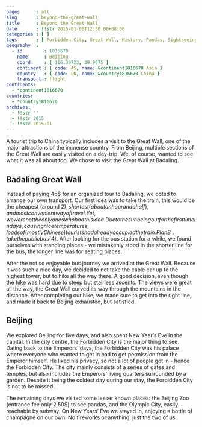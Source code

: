 ```yaml
---
pages      : all
slug       : beyond-the-great-wall
title      : Beyond the Great Wall
date       : !!str 2015-01-06T12:30:00+08:00
categories : [ ]
tags       : [ Forbidden City, Great Wall, History, Pandas, Sightseeing ]
geography  :
  - id        : 1816670
    name      : Beijing
    coord     : [ 116.39723, 39.9075 ]
    continent : { code: AS, name: &continent1816670 Asia }
    country   : { code: CN, name: &country1816670 China }
    transport : flight
continents:
  - *continent1816670
countries:
  - *country1816670
archives:
  - !!str ''
  - !!str 2015
  - !!str 2015-01
---
```


A tourist trip to China typically includes a visit to the Great Wall, one of the major attractions of the immense country. From Beijing, multiple sections of the Great Wall are easily visited on a day-trip. We, of course, wanted to see what it was all about too. We chose to visit the Great Wall at Badaling.

## Badaling Great Wall
Instead of paying 45$ for an organized tour to Badaling, we opted to arrange our own transport. Our first idea was to take the train, this would be the cheapest (around 2$), shortest (about an hour and a half), and most convenient way of travel. Yet, we were not the only ones who had this idea. Due to the sun being out for the first time in days, causing nice temperatures, loads of (mostly Chinese) tourists had already occupied the train. Plan B: take the public bus (4$). After looking for the bus station for a while, we found ourselves with standing places - we mistakenly stood in the shorter line for the bus, the longer line was for seating places.

After the not so enjoyable bus journey we arrived at the Great Wall. Because it was such a nice day, we decided to not take the cable car up to the highest tower, but to hike all the way there. A good decision, even though the hike was hard due to steep but stairless ascents. The views were great all the way, the Great Wall curved its way through the mountains in the distance. After completing our hike, we made sure to get into the right line, and made it back to Beijing exhausted, but satisfied.

## Beijing
We explored Beijing for five days, and also spent New Year’s Eve in the capital. In the city centre, the Forbidden City is the major thing to see. Dating back to the Emperors’ days, the Forbidden City was his palace where everyone who wanted to get in had to get permission from the Emperor himself. He liked his privacy, so not a lot of people got in - hence the Forbidden City. The city mainly consists of a series of gates and temples, but also includes the Emperors’ living quarters surrounded by a garden. Despite it being the coldest day during our stay, the Forbidden City is not to be missed.

The remaining days we visited some lesser known places: the Beijing Zoo (entrance fee only 2.50$) to see pandas, and the Olympic City, easily reachable by subway. On New Years’ Eve we stayed in, enjoying a bottle of champagne on our own. No fireworks or anything, just the two of us.